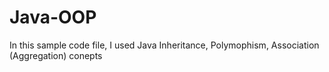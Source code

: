 # Java-OOP

In this sample code file, I used Java Inheritance, Polymophism, Association (Aggregation) conepts
